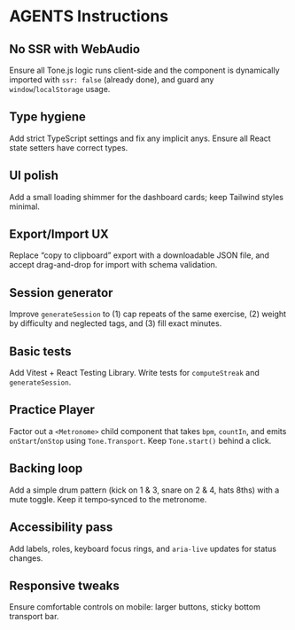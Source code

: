 # AGENTS Instructions

## No SSR with WebAudio
Ensure all Tone.js logic runs client-side and the component is dynamically imported with `ssr: false` (already done), and guard any `window`/`localStorage` usage.

## Type hygiene
Add strict TypeScript settings and fix any implicit anys. Ensure all React state setters have correct types.

## UI polish
Add a small loading shimmer for the dashboard cards; keep Tailwind styles minimal.

## Export/Import UX
Replace “copy to clipboard” export with a downloadable JSON file, and accept drag-and-drop for import with schema validation.

## Session generator
Improve `generateSession` to (1) cap repeats of the same exercise, (2) weight by difficulty and neglected tags, and (3) fill exact minutes.

## Basic tests
Add Vitest + React Testing Library. Write tests for `computeStreak` and `generateSession`.

## Practice Player
Factor out a `<Metronome>` child component that takes `bpm`, `countIn`, and emits `onStart`/`onStop` using `Tone.Transport`. Keep `Tone.start()` behind a click.

## Backing loop
Add a simple drum pattern (kick on 1 & 3, snare on 2 & 4, hats 8ths) with a mute toggle. Keep it tempo‑synced to the metronome.

## Accessibility pass
Add labels, roles, keyboard focus rings, and `aria-live` updates for status changes.

## Responsive tweaks
Ensure comfortable controls on mobile: larger buttons, sticky bottom transport bar.
